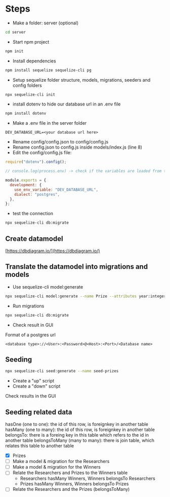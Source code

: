 # Steps

- Make a folder: server (optional)

```bash
cd server
```

- Start npm project

```bash
npm init
```

- Install dependencies

```bash
npm install sequelize sequelize-cli pg
```

- Setup sequelize folder structure, models, migrations, seeders and config folders

```bash
npx sequelize-cli init
```

- install dotenv to hide our database url in an .env file

```bash
npm install dotenv
```

- Make a .env file in the server folder

```text
DEV_DATABASE_URL=<your database url here>
```

- Rename config/config.json to config/config.js
- Rename config.json to config.js inside models/index.js (line 8)
- Edit the config/config.js file:

```js
require("dotenv").config();

// console.log(process.env) -> check if the variables are loaded from the file

module.exports = {
  development: {
    use_env_variable: "DEV_DATABASE_URL",
    dialect: "postgres",
  },
};
```

- test the connection

```bash
npx sequelize-cli db:migrate
```

## Create datamodel

[https://dbdiagram.io/](https://dbdiagram.io/)

## Translate the datamodel into migrations and models

- Use sequelize-cli model:generate

```bash
npx sequelize-cli model:generate --name Prize --attributes year:integer,type:string,description:text
```

- Run migrations

```bash
npx sequelize-cli db:migrate
```

- Check result in GUI

Format of a postgres url

```text
<database type>://<User>:<Password>@<Host>:<Port>/<Database name>
```

## Seeding

```bash
npx sequelize-cli seed:generate --name seed-prizes
```

- Create a "up" script
- Create a "down" script

Check results in the GUI

## Seeding related data

hasOne (one to one): the id of this row, is foreignkey in another table
hasMany (one to many): the id of this row, is foreignkey in another table
belongsTo: there is a foreing key in this table which refers to the id in another table
belongsToMany (many to many): there is join table, which relates this table to another table

- [x] Prizes
- [ ] Make a model & migration for the Researchers
- [ ] Make a model & migration for the Winners
- [ ] Relate the Researchers and Prizes to the Winners table
  - Researchers hasMany Winners, Winners belongsTo Researchers
  - Prizes hasMany Winners, Winners belongsTo Prizes
- [ ] Relate the Researchers and the Prizes (belongsToMany)
